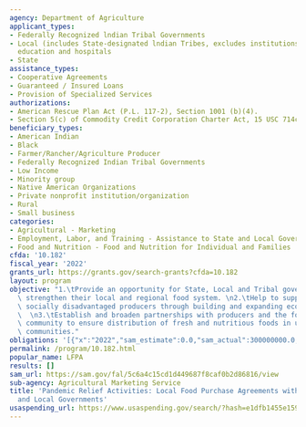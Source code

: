 ```yaml
---
agency: Department of Agriculture
applicant_types:
- Federally Recognized lndian Tribal Governments
- Local (includes State-designated lndian Tribes, excludes institutions of higher
  education and hospitals
- State
assistance_types:
- Cooperative Agreements
- Guaranteed / Insured Loans
- Provision of Specialized Services
authorizations:
- American Rescue Plan Act (P.L. 117-2), Section 1001 (b)(4).
- Section 5(c) of Commodity Credit Corporation Charter Act, 15 USC 714c(c).
beneficiary_types:
- American Indian
- Black
- Farmer/Rancher/Agriculture Producer
- Federally Recognized Indian Tribal Governments
- Low Income
- Minority group
- Native American Organizations
- Private nonprofit institution/organization
- Rural
- Small business
categories:
- Agricultural - Marketing
- Employment, Labor, and Training - Assistance to State and Local Governments
- Food and Nutrition - Food and Nutrition for Individual and Families
cfda: '10.182'
fiscal_year: '2022'
grants_url: https://grants.gov/search-grants?cfda=10.182
layout: program
objective: "1.\tProvide an opportunity for State, Local and Tribal governments to\
  \ strengthen their local and regional food system. \n2.\tHelp to support local and\
  \ socially disadvantaged producers through building and expanding economic opportunities.\
  \  \n3.\tEstablish and broaden partnerships with producers and the food distribution\
  \ community to ensure distribution of fresh and nutritious foods in underserved\
  \ communities."
obligations: '[{"x":"2022","sam_estimate":0.0,"sam_actual":300000000.0,"usa_spending_actual":567041166.0},{"x":"2023","sam_estimate":100000000.0,"sam_actual":0.0,"usa_spending_actual":67530887.0},{"x":"2024","sam_estimate":0.0,"sam_actual":0.0,"usa_spending_actual":24124026.0}]'
permalink: /program/10.182.html
popular_name: LFPA
results: []
sam_url: https://sam.gov/fal/5c6a4c15cd1d449687f8caf0b2d86816/view
sub-agency: Agricultural Marketing Service
title: 'Pandemic Relief Activities: Local Food Purchase Agreements with States, Tribes,
  and Local Governments'
usaspending_url: https://www.usaspending.gov/search/?hash=e1dfb1455e1592cc5a2ed3b75737477f
---
```

